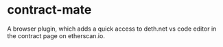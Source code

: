 # contract-mate
A browser plugin, which adds a quick access to deth.net vs code editor in the contract page on etherscan.io.
